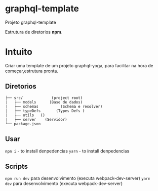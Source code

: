 # graphql-template 
Projeto graphql-template 

Estrutura de diretorios **npm**.

# Intuito
Criar uma template de um projeto graphql-yoga, para facilitar na hora de começar,estrutura pronta.

## Diretorios
```
├── src/             (project root)
|   ├── models      (Base de dados)
|   ├── schemas          (Schema e resolver)
|   ├── typeDefs       (Types Defs )
|   ├── utils   ()
|   ├── server    (Servidor)
└── package.json
```

## Usar
`npm i` - to install denpedencias
`yarn` - to install denpedencias

## Scripts 
`npm run dev` para desenvolvimento (executa webpack-dev-server)
`yarn  dev` para desenvolvimento (executa webpack-dev-server)